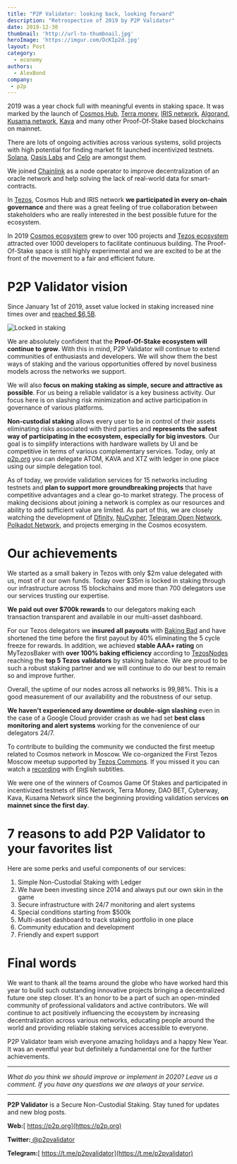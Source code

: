 ```yaml
---
title: "P2P Validator: looking back, looking forward"
description: "Retrospective of 2019 by P2P Validator"
date: 2019-12-30
thumbnail: 'http://url-to-thumbnail.jpg'
heroImage: 'https://imgur.com/DcKIp2d.jpg'
layout: Post
category:
  - economy
authors:
  - AlexBond
company:
 - p2p
---
```


2019 was a year chock full with meaningful events in staking space. It was marked by the launch of [Cosmos Hub](https://hub.cosmos.network/), [Terra money](https://terra.money/), [IRIS network](https://www.irisnet.org/), [Algorand](https://www.algorand.com/), [Kusama network](https://kusama.network/), [Kava](https://www.kava.io/) and many other Proof-Of-Stake based blockchains on mainnet.

There are lots of ongoing activities across various systems, solid projects with high potential for finding market fit launched incentivized testnets. [Solana](https://solana.com/), [Oasis Labs](https://www.oasislabs.com/) and [Celo](https://celo.org/) are amongst them.

We joined [Chainlink](https://chain.link/) as a node operator to improve decentralization of an oracle network and help solving the lack of real-world data for smart-contracts.

In [Tezos](https://tezos.com/), Cosmos Hub and IRIS network **we participated in every on-chain governance** and there was a great feeling of true collaboration between stakeholders who are really interested in the best possible future for the ecosystem.

In 2019 [Cosmos ecosystem](https://cosmonauts.world/) grew to over 100 projects and [Tezos ecosystem](https://tezosprojects.com/) attracted over 1000 developers to facilitate continuous building. The Proof-Of-Stake space is still highly experimental and we are excited to be at the front of the movement to a fair and efficient future.

# P2P Validator vision

Since January 1st of 2019, asset value locked in staking increased nine times over and [reached $6,5B](https://www.stakingrewards.com/global-charts).

![Locked in staking](https://imgur.com/5g7NdjQ.jpg)

[^Pic. 1]: Data from stakingrewards.com

We are absolutely confident that the **Proof-Of-Stake ecosystem will continue to grow**. With this in mind, P2P Validator will continue to extend communities of enthusiasts and developers. We will show them the best ways of staking and the various opportunities offered by novel business models across the networks we support.

We will also **focus on making staking as simple, secure and attractive as possible**. For us being a reliable validator is a key business activity. Our focus here is on slashing risk minimization and active participation in governance of various platforms.

**Non-custodial staking** allows every user to be in control of their assets eliminating risks associated with third parties and **represents the safest way of participating in the ecosystem, especially for big investors**. Our goal is to simplify interactions with hardware wallets by UI and be competitive in terms of various complementary services. Today, only at [p2p.org](https://p2p.org) you can delegate ATOM, KAVA and XTZ with ledger in one place using our simple delegation tool.

As of today, we provide validation services for 15 networks including testnets and **plan to support more groundbreaking projects** that have competitive advantages and a clear go-to market strategy. The process of making decisions about joining a network is complex as our resources and ability to add sufficient value are limited. As part of this, we are closely watching the development of [Dfinity](https://dfinity.org/), [NuCypher](https://www.nucypher.com/), [Telegram Open Network](https://test.ton.org/tblkch.pdf), [Polkadot Network](https://polkadot.network/), and projects emerging in the Cosmos ecosystem.

# Our achievements

We started as a small bakery in Tezos with only $2m value delegated with us, most of it our own funds. Today over $35m is locked in staking through our infrastructure across 15 blockchains and more than 700 delegators use our services trusting our expertise.

**We paid out over $700k rewards** to our delegators making each transaction transparent and available in our multi-asset dashboard. 

For our Tezos delegators we **insured all payouts** with [Baking Bad](https://baking-bad.org/) and have shortened the time before the first payout by 40% eliminating the 5 cycle freeze for rewards. In addition, we achieved **stable AAA+ rating** on MyTezosBaker with **over 100% baking efficiency** according to [TezosNodes](https://www.tezos-nodes.com/) reaching the **top 5 Tezos validators** by staking balance. We are proud to be such a robust staking partner and we will continue to do our best to remain so and improve further.

Overall, the uptime of our nodes across all networks is 99,98%. This is a good measurement of our availability and the robustness of our setup. 

**We haven't experienced any downtime or double-sign slashing** even in the case of a Google Cloud provider crash as we had set **best class monitoring and alert systems** working for the convenience of our delegators 24/7.

To contribute to building the community we conducted the first meetup related to Cosmos network in Moscow. We co-organized the First Tezos Moscow meetup supported by [Tezos Commons](https://tezoscommons.org/). If you missed it you can watch a [recording](https://www.youtube.com/channel/UC4O5M30Exrg1abhacOJKUVw) with English subtitles.

We were one of the winners of Cosmos Game Of Stakes and participated in incentivized testnets of IRIS Network, Terra Money, DAO BET, Cyberway, Kava, Kusama Network since the beginning providing validation services **on mainnet since the first day**. 

# 7 reasons to add P2P Validator to your favorites list

Here are some perks and useful components of our services:

1. Simple Non-Custodial Staking with Ledger
2. We have been investing since 2014 and always put our own skin in the game
3. Secure infrastructure with 24/7 monitoring and alert systems
4. Special conditions starting from $500k
5. Multi-asset dashboard to track staking portfolio in one place
6. Community education and development
7. Friendly and expert support

# Final words

We want to thank all the teams around the globe who have worked hard this year to build such outstanding innovative projects bringing a decentralized future one step closer. It's an honor to be a part of such an open-minded community of professional validators and active contributors. We will continue to act positively influencing the ecosystem by increasing decentralization across various networks, educating people around the world and providing reliable staking services accessible to everyone.

P2P Validator team wish everyone amazing holidays and a happy New Year. It was an eventful year but definitely a fundamental one for the further achievements. 

------

*What do you think we should improve or implement in 2020? Leave us a comment. If you have any questions we are always at your service.*

------

**P2P Validator** is a Secure Non-Custodial Staking. Stay tuned for updates and new blog posts.

**Web:**[ https://p2p.org](https://p2p.org)

**Twitter:**[ @p2pvalidator](https://twitter.com/p2pvalidator)

**Telegram:**[ https://t.me/p2pvalidator](https://t.me/p2pvalidator)